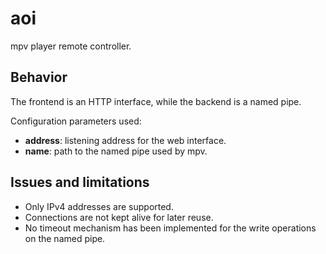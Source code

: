 # aoi

mpv player remote controller.

## Behavior

The frontend is an HTTP interface, while the backend is a named pipe.

Configuration parameters used:

* **address**: listening address for the web interface.
* **name**: path to the named pipe used by mpv.

## Issues and limitations

* Only IPv4 addresses are supported.
* Connections are not kept alive for later reuse.
* No timeout mechanism has been implemented for the write operations on the named pipe.
